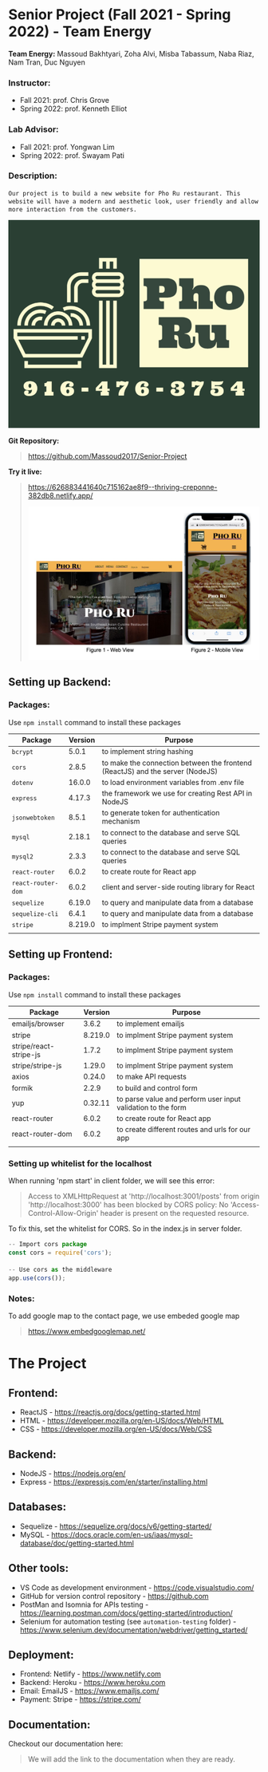 # Senior Project (Fall 2021 - Spring 2022) - Team Energy

**Team Energy:** Massoud Bakhtyari, Zoha Alvi, Misba Tabassum, Naba Riaz, Nam Tran, Duc Nguyen  

### Instructor:

  - Fall 2021: prof. Chris Grove  
  - Spring 2022: prof. Kenneth Elliot

### Lab Advisor:

  - Fall 2021: prof. Yongwan Lim  
  - Spring 2022: prof. Swayam Pati

### Description: 
    Our project is to build a new website for Pho Ru restaurant. This website will have a modern and aesthetic look, user friendly and allow more interaction from the customers.

![alt text][phoru-logo]

**Git Repository:**

> https://github.com/Massoud2017/Senior-Project

**Try it live:**

> https://626883441640c715162ae8f9--thriving-creponne-382db8.netlify.app/
>   
> ![alt text][phoru-intro]



## Setting up Backend:

### Packages:

Use ```npm install``` command to install these packages

| Package | Version | Purpose |
|---------|---------|---------|
|`bcrypt`|5.0.1|to implement string hashing|
|`cors`|2.8.5|to make the connection between the frontend (ReactJS) and the server (NodeJS)|
|`dotenv`|16.0.0|to load environment variables from .env file|
|`express`|4.17.3|the framework we use for creating Rest API in NodeJS|
|`jsonwebtoken`|8.5.1|to generate token for authentication mechanism|
|`mysql`|2.18.1|to connect to the database and serve SQL queries|
|`mysql2`|2.3.3|to connect to the database and serve SQL queries|
|`react-router`|6.0.2|to create route for React app|
|`react-router-dom`|6.0.2|client and server-side routing library for React|
|`sequelize`|6.19.0|to query and manipulate data from a database|
|`sequelize-cli`|6.4.1|to query and manipulate data from a database|
|`stripe`|8.219.0|to implment Stripe payment system|
||||

## Setting up Frontend:

### Packages:

Use ```npm install``` command to install these packages

| Package | Version | Purpose |
|---------|---------|---------|
|emailjs/browser|3.6.2|to implement emailjs|
|stripe|8.219.0|to implment Stripe payment system|
|stripe/react-stripe-js|1.7.2|to implment Stripe payment system|
|stripe/stripe-js|1.29.0|to implment Stripe payment system|
|axios|0.24.0|to make API requests|
|formik|2.2.9|to build and control form|
|yup|0.32.11|to parse value and perform user input validation to the form|
|react-router|6.0.2|to create route for React app|
|react-router-dom|6.0.2|to create different routes and urls for our app|
||||

### Setting up whitelist for the localhost

When running 'npm start' in client folder, we will see this error:

> Access to XMLHttpRequest at 'http://localhost:3001/posts' from origin 'http://localhost:3000' has been blocked by CORS policy: No 'Access-Control-Allow-Origin' header is present on the requested resource.

To fix this, set the whitelist for CORS. So in the index.js in server folder.

```javascript
-- Import cors package  
const cors = require('cors');

-- Use cors as the middleware  
app.use(cors());
```

### Notes:

To add google map to the contact page, we use embeded google map

> https://www.embedgooglemap.net/

# The Project

## Frontend:

- ReactJS - https://reactjs.org/docs/getting-started.html
- HTML - https://developer.mozilla.org/en-US/docs/Web/HTML 
- CSS - https://developer.mozilla.org/en-US/docs/Web/CSS

## Backend:

- NodeJS - https://nodejs.org/en/
- Express - https://expressjs.com/en/starter/installing.html

## Databases:
- Sequelize - https://sequelize.org/docs/v6/getting-started/
- MySQL - https://docs.oracle.com/en-us/iaas/mysql-database/doc/getting-started.html

## Other tools:

- VS Code as development environment - https://code.visualstudio.com/
- GitHub for version control repository - https://github.com
- PostMan and Isomnia for APIs testing - https://learning.postman.com/docs/getting-started/introduction/
- Selenium for automation testing (see `automation-testing` folder) - https://www.selenium.dev/documentation/webdriver/getting_started/

## Deployment:

- Frontend: Netlify - https://www.netlify.com
- Backend: Heroku - https://www.heroku.com
- Email: EmailJS - https://www.emailjs.com/
- Payment: Stripe - https://stripe.com/


## Documentation:

Checkout our documentation here:
> We will add the link to the documentation when they are ready.


[phoru-logo]: /img/phoru-logo.png "Pho Ru Logo img"
[phoru-intro]: /img/phoru-intro-shots.JPG "Pho Ru intro img"
[energy-logo]: /img/team-energy-logo.JPG "Team Energy Logo img"
